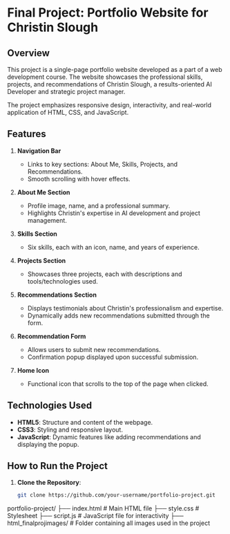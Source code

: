# Final Project: Portfolio Website for Christin Slough

## Overview
This project is a single-page portfolio website developed as a part of a web development course. The website showcases the professional skills, projects, and recommendations of Christin Slough, a results-oriented AI Developer and strategic project manager.

The project emphasizes responsive design, interactivity, and real-world application of HTML, CSS, and JavaScript.

## Features
1. **Navigation Bar**
   - Links to key sections: About Me, Skills, Projects, and Recommendations.
   - Smooth scrolling with hover effects.

2. **About Me Section**
   - Profile image, name, and a professional summary.
   - Highlights Christin's expertise in AI development and project management.

3. **Skills Section**
   - Six skills, each with an icon, name, and years of experience.

4. **Projects Section**
   - Showcases three projects, each with descriptions and tools/technologies used.

5. **Recommendations Section**
   - Displays testimonials about Christin's professionalism and expertise.
   - Dynamically adds new recommendations submitted through the form.

6. **Recommendation Form**
   - Allows users to submit new recommendations.
   - Confirmation popup displayed upon successful submission.

7. **Home Icon**
   - Functional icon that scrolls to the top of the page when clicked.

## Technologies Used
- **HTML5**: Structure and content of the webpage.
- **CSS3**: Styling and responsive layout.
- **JavaScript**: Dynamic features like adding recommendations and displaying the popup.

## How to Run the Project
1. **Clone the Repository**:
   ```bash
   git clone https://github.com/your-username/portfolio-project.git

portfolio-project/
├── index.html        # Main HTML file
├── style.css         # Stylesheet
├── script.js         # JavaScript file for interactivity
├── html_finalprojimages/  # Folder containing all images used in the project
